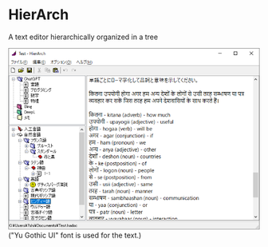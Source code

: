 # HierArch

A text editor hierarchically organized in a tree

![screen shot](https://raw.githubusercontent.com/7shi/HierArch/doconly/img/screenshot.png)  
("Yu Gothic UI" font is used for the text.)
